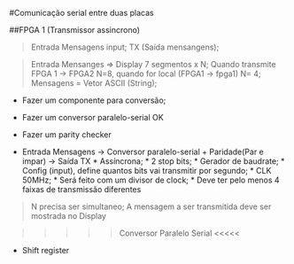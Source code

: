 #Comunicação serial entre duas placas

##FPGA 1 (Transmissor assincrono)

> Entrada Mensagens input;
> TX (Saída mensangens);

>Entrada Mensanges => Display 7 segmentos x N;
> Quando transmite FPGA 1 -> FPGA2 N=8, quando for local (FPGA1 -> fpga1) N= 4;
>Mensagens = Vetor ASCII (String);
* Fazer um componente para conversão; 

* Fazer um conversor paralelo-serial OK
* Fazer um parity checker

* Entrada Mensagens -> Conversor paralelo-serial + Paridade(Par e impar)  -> Saída TX 
        * Assíncrona; 
        * 2 stop bits; 
        * Gerador de baudrate; 
                * Config (input), define quantos bits vai transmitir por segundo; 
                * CLK 50MHz; 
                * Será feito com um divisor de clock; 
                * Deve ter pelo menos 4 faixas de transmissão diferentes

> N precisa ser simultaneo;
> A mensagem a ser transmitida deve ser mostrada no Display

>>>>> Conversor Paralelo Serial <<<<<
* Shift register
